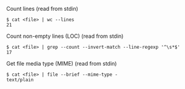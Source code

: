 Count lines (read from stdin)
```
$ cat <file> | wc --lines
21
```

Count non-empty lines (LOC) (read from stdin)
```
$ cat <file> | grep --count --invert-match --line-regexp '^\s*$'
17
```

Get file media type (MIME) (read from stdin)
```
$ cat <file> | file --brief --mime-type -
text/plain
```
